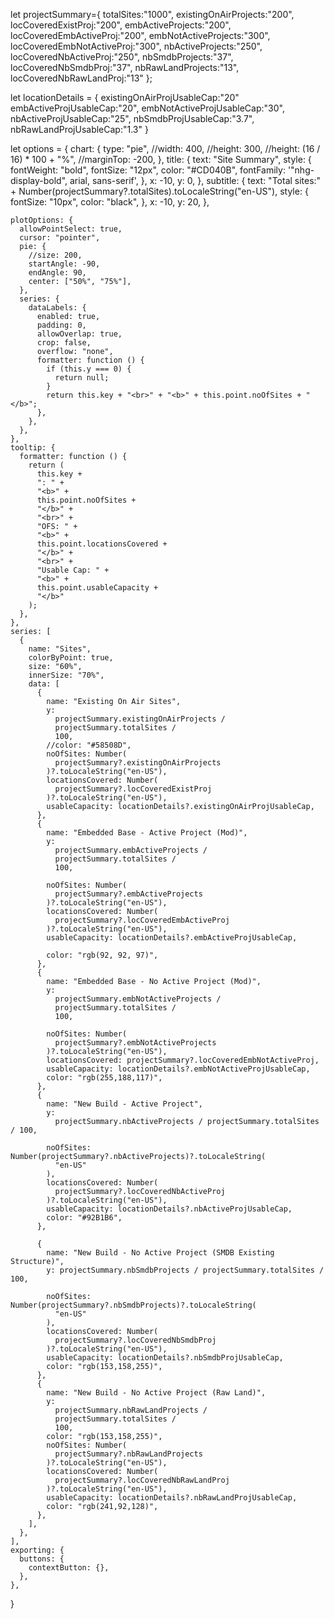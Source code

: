 
let projectSummary={
totalSites:"1000",
existingOnAirProjects:"200",
locCoveredExistProj:"200",
embActiveProjects:"200",
locCoveredEmbActiveProj:"200",
embNotActiveProjects:"300",
locCoveredEmbNotActiveProj:"300",
nbActiveProjects:"250",
locCoveredNbActiveProj:"250",
nbSmdbProjects:"37",
locCoveredNbSmdbProj:"37",
nbRawLandProjects:"13",
locCoveredNbRawLandProj:"13"
};

let locationDetails = {
existingOnAirProjUsableCap:"20"
embActiveProjUsableCap:"20",
embNotActiveProjUsableCap:"30",
nbActiveProjUsableCap:"25",
nbSmdbProjUsableCap:"3.7",
nbRawLandProjUsableCap:"1.3"
}

let options = {
    chart: {
      type: "pie",
      //width: 400,
      //height: 300,
      //height: (16 / 16) * 100 + "%",
      //marginTop: -200,
    },
    title: {
      text: "Site Summary",
      style: {
        fontWeight: "bold",
        fontSize: "12px",
        color: "#CD040B",
        fontFamily: '"nhg-display-bold", arial, sans-serif',
      },
      x: -10,
      y: 0,
    },
    subtitle: {
      text:
        "Total sites:" +
        Number(projectSummary?.totalSites).toLocaleString("en-US"),
      style: {
        fontSize: "10px",
        color: "black",
      },
      x: -10,
      y: 20,
    },

    plotOptions: {
      allowPointSelect: true,
      cursor: "pointer",
      pie: {
        //size: 200,
        startAngle: -90,
        endAngle: 90,
        center: ["50%", "75%"],
      },
      series: {
        dataLabels: {
          enabled: true,
          padding: 0,
          allowOverlap: true,
          crop: false,
          overflow: "none",
          formatter: function () {
            if (this.y === 0) {
              return null;
            }
            return this.key + "<br>" + "<b>" + this.point.noOfSites + "</b>";
          },
        },
      },
    },
    tooltip: {
      formatter: function () {
        return (
          this.key +
          ": " +
          "<b>" +
          this.point.noOfSites +
          "</b>" +
          "<br>" +
          "OFS: " +
          "<b>" +
          this.point.locationsCovered +
          "</b>" +
          "<br>" +
          "Usable Cap: " +
          "<b>" +
          this.point.usableCapacity +
          "</b>"
        );
      },
    },
    series: [
      {
        name: "Sites",
        colorByPoint: true,
        size: "60%",
        innerSize: "70%",
        data: [
          {
            name: "Existing On Air Sites",
            y:
              projectSummary.existingOnAirProjects /
              projectSummary.totalSites /
              100,
            //color: "#58508D",
            noOfSites: Number(
              projectSummary?.existingOnAirProjects
            )?.toLocaleString("en-US"),
            locationsCovered: Number(
              projectSummary?.locCoveredExistProj
            )?.toLocaleString("en-US"),
            usableCapacity: locationDetails?.existingOnAirProjUsableCap,
          },
          {
            name: "Embedded Base - Active Project (Mod)",
            y:
              projectSummary.embActiveProjects /
              projectSummary.totalSites /
              100,

            noOfSites: Number(
              projectSummary?.embActiveProjects
            )?.toLocaleString("en-US"),
            locationsCovered: Number(
              projectSummary?.locCoveredEmbActiveProj
            )?.toLocaleString("en-US"),
            usableCapacity: locationDetails?.embActiveProjUsableCap,

            color: "rgb(92, 92, 97)",
          },
          {
            name: "Embedded Base - No Active Project (Mod)",
            y:
              projectSummary.embNotActiveProjects /
              projectSummary.totalSites /
              100,

            noOfSites: Number(
              projectSummary?.embNotActiveProjects
            )?.toLocaleString("en-US"),
            locationsCovered: projectSummary?.locCoveredEmbNotActiveProj,
            usableCapacity: locationDetails?.embNotActiveProjUsableCap,
            color: "rgb(255,188,117)",
          },
          {
            name: "New Build - Active Project",
            y:
              projectSummary.nbActiveProjects / projectSummary.totalSites / 100,

            noOfSites: Number(projectSummary?.nbActiveProjects)?.toLocaleString(
              "en-US"
            ),
            locationsCovered: Number(
              projectSummary?.locCoveredNbActiveProj
            )?.toLocaleString("en-US"),
            usableCapacity: locationDetails?.nbActiveProjUsableCap,
            color: "#92B1B6",
          },

          {
            name: "New Build - No Active Project (SMDB Existing Structure)",
            y: projectSummary.nbSmdbProjects / projectSummary.totalSites / 100,

            noOfSites: Number(projectSummary?.nbSmdbProjects)?.toLocaleString(
              "en-US"
            ),
            locationsCovered: Number(
              projectSummary?.locCoveredNbSmdbProj
            )?.toLocaleString("en-US"),
            usableCapacity: locationDetails?.nbSmdbProjUsableCap,
            color: "rgb(153,158,255)",
          },
          {
            name: "New Build - No Active Project (Raw Land)",
            y:
              projectSummary.nbRawLandProjects /
              projectSummary.totalSites /
              100,
            color: "rgb(153,158,255)",
            noOfSites: Number(
              projectSummary?.nbRawLandProjects
            )?.toLocaleString("en-US"),
            locationsCovered: Number(
              projectSummary?.locCoveredNbRawLandProj
            )?.toLocaleString("en-US"),
            usableCapacity: locationDetails?.nbRawLandProjUsableCap,
            color: "rgb(241,92,128)",
          },
        ],
      },
    ],
    exporting: {
      buttons: {
        contextButton: {},
      },
    },
  }
